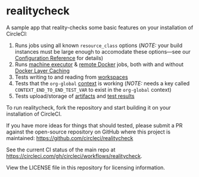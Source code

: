  # realitycheck
A sample app that reality-checks some basic features on your installation of CircleCI:
1. Runs jobs using all known `resource_class` options (*NOTE:* your build instances must be large enough to accomodate these options—see our [Configuration Reference](https://circleci.com/docs/2.0/configuration-reference/#resource_class) for details)
2. Runs [machine executor](https://circleci.com/docs/2.0/executor-types/#using-machine) & [remote Docker](https://circleci.com/docs/2.0/building-docker-images) jobs, both with and without [Docker Layer Caching](https://circleci.com/docs/2.0/docker-layer-caching)
3. Tests writing to and reading from [workspaces](https://circleci.com/docs/2.0/workflows/#using-workspaces-to-share-data-among-jobs)
4. Tests that the `org-global` [context](https://circleci.com/docs/2.0/contexts) is working (*NOTE:* needs a key called `CONTEXT_END_TO_END_TEST_VAR` to exist in the `org-global` context)
5. Tests upload/storage of [artifacts](https://circleci.com/docs/2.0/artifacts) and [test results](https://circleci.com/docs/2.0/collect-test-data)

To run realitycheck, fork the repository and start building it on your installation of CircleCI.

If you have more ideas for things that should tested, please submit a PR against the open-source repository on GitHub where this project is maintained: <https://github.com/circleci/realitycheck>

See the current CI status of the main repo at <https://circleci.com/gh/circleci/workflows/realitycheck>.

View the LICENSE file in this repository for licensing information.
